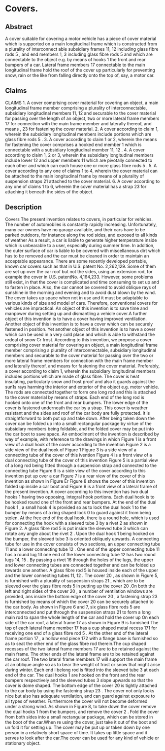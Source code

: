 # Covers.

## Abstract
A cover suitable for covering a motor vehicle has a piece of cover material which is supported on a main longitudinal frame which is constructed from a plurality of interconnect able subsidiary frames 11, 12 including glass fibre rods 5 , and end members 1, 3 including glass fibre rods 5 and which are connectable to the object e.g. by means of hooks 1 the front and rear bumpers of a car. Lateral frame members 17 connectable to the main longitudinal frame hold the roof of the cover up particularly for preventing snow, rain or the like from falling directly onto the top of, say, a motor car.

## Claims
CLAIMS 1. A cover comprising cover material for covering an object, a main longitudinal frame member comprising a plurality of interconnectable, subsidiary longitudinal members 11, 12 and securable to the cover material for passing over the length of an object, two or more lateral frame members 17 for connection with the main frame member and laterally thereof, and means , 23 for fastening the cover material. 2. A cover according to claim 1, wherein the subsidiary longitudinal members include portions which are glass fibre rods 5 . 3. A cover according to claim 1 or 2, wherein the means for fastening the cover comprises a hooked end member 1 which is connectable with a subsidiary longitudinal member 11, 12 . 4. A cover according to claim 1, 2 or 3, wherein the subsidiary longitudinal members include lower 12 and upper members 11 which are pivotally connected to each other and which can each house one or more glass fibre rods 5 . 5. A cover according to any one of claims 1 to 4, wherein the cover material can be attached to the main longitudinal frame by means of a plurality of suspension straps 21 attached to the cover material. 6. A cover according to any one of claims 1 to 6, wherein the cover material has a strap 23 for attaching it beneath the sides of the object.

## Description
Covers The present invention relates to covers, in particular for vehicles. The number of automobiles is constantly rapidly increasing. Unfortunately, many car owners have no garage available, and their cars have to be parked outdoors, for instance along the rod sides, and exposed to all kinds of weather As a result, a car is liable to generate higher temperature inside which is unbearable to a user, especially during summer time. In addition, the outer surface of car is liable to be covered with miscellaneous dirt which has to be removed and the car must be cleaned in order to maintain an acceptable appearance. There are some recently developed portable, known car covers such as that in U.S. patent No. 2,262,129. Some of them are set up over the car roof but not the sides, using an extension rod, for example the cover in U.S. patentNo. 4,164,233. However, some problems still exist, in that the cover is complicated and time consuming to set up and to fasten in place. Also, the car cannot be covered to avoid oblique rays of sunshine in the morning and evening and to avoid dust blown by the wind. The cover takes up space when not in use and it must be adaptable to various kinds of size and model of cars. Therefore, conventional covers for vehicles are impractical. An object of this invention is to save time and manpower during setting up and dismantling a vehicle cover.A further object of this invention is to have a cover having improved ventilation. Another object of this invention is to have a cover which can be securely fastened in position. Yet another object of this invention is to have a cover which can be used in a very cold place and which is able to withstand the ordeal of snow Cr frost. According to this invention, we propose a cover comprising cover material for covering an object, a main longitudinal frame member comprising a plurality of interconnectable, subsidiary longitudinal members and securable to the cover material for passing over the two or more lateral frame members for connection with the main frame member and laterally thereof, and means for fastening the cover material. Preferably, a cover according to claim 1, wherein the subsidiary longitudinal members includes portions which are made of glass fibre. The cover is heat insulating, particularly snow and frost proof and also it guards against the sun1s rays harming the interior and exterior of the object e.g. motor vehicle. The rods are connected together to form one long rod and this is attached to the cover material by means of straps. Each end of the long rod is hooked onto one of the front and rear bumpers. The lower edge of the cover is fastened underneath the car by a strap. This cover is weather resistant and the sides and roof of the car body are fully protected. It is straightforward to both put up and take down. After being taken down the cover can be folded up into a small rectangular package by virtue of the subsidiary members being foldable, and the folded cover may be put into the car boot to save space. An embodiment of the invention is described by way of example, with reference to the drawings in which Figure 1 is a front view of a dual hook of the cover according to the invention Figure 2 is a side view of the dual hook of Figure 1 Figure 3 is a side view of a connecting tube of the cover of this ivention Figure 4 is a front view of a dual connecting tube of the cover of this invention Figure 5 is a partial view of a long rod being fitted through a suspension strap and connected to the connecting tube Figure 6 is a side view of the cover according to this invention put up over a car Figure 7 is a rear view of the cover of this invention as shown in Figure Er Figure 8 shows the cover of this invention folded up inside a car boot and Figure 9 is a front view of a lateral frame of the present invention. A cover according to this invention has two dual hooks 1 having two opposing, integral hook portions. Each dual hook is to be hooked round one of the front and rear bumpers. At the end of the dual hook 1 , a small hook 4 is provided so as to lock the dual hook 1 to the bumper by means of a ring shaped lock 0 to guard against it from being stolen. At the free end of the dual hook, there is a round hole, which is used for connecting the hook with a sleeved tube 3 by a rivet 2 as shown in Figure 2. A glass fibre rod 5 is put inside the sleeved tube 3 which can rotate any angle about the rivet 2 . Upon the dual hook 1 being hooked on the bumper, the sleeved tube 3 is oriented obliquely upwards. A connecting tube for use in the cover consists of two sections, an upper connecting tube 11 and a lower connecting tube 12 . One end of the upper connecting tube 11 has a round lug 13 one end of the lower connecting tube 12 has two round lugs 14, 15 . By passing a rivet 16 through the holes of the lugs, the upper and lower connecting tubes are connected together and can be folded up towards one another. A glass fibre rod 5 is housed inside each of the upper and the lower connecting tubes 11, 12 . The cover 20 , as shown in Figure 5, is furnished with a plurality of suspension straps 21 , which are to be sleeved over the glass fibre rods 5 in putting up the cover 20 .On both the left and right sides of the cover 20 , a number of ventilation windows are provided, ans inside the bottom edge of the cover 20 , a fastening strap 23 is furnished by means of which the cover 20 can be securely attached to the car body. As shown in Figure 6 and 7, six glass fibre rods 5 are interconnected and put through the suspension straps 21 to form a long main rod to span the whole length of the car and hold the cover up On each side of the car roof, a lateral frame 17 as shown in Figure 9 is furnished The top of each lateral frame member 17 has a cup shaped metal recess 171 for receiving one end of a glass fibre rod 5 . At the other end of the lateral frame portion 17 , a hollow end piece 172 with a flange base is furnished so as to seat the other end of the glass fibre rod therein.The cup shaped recesses of the two lateral frame members 17 are to be retained against the main frame. The other ends of the lateral frame are to be retained against the car roof. The two lateral frame members 17 will support the main frame at an oblique angle so as to bear the weight of frost or snow that might arise during winter. Each end i belong rod is fitted into the sleeved tube 3 at each end of the car. The dual hooks 1 are hooked on the front and the rear bumpers respectively and the sleeved tubes 3 slope upwards so that the cover is dome shaped. The bottom edge of the cover 20 is tightly attached to the car body by using the fastening strap 23 . The cover not only looks nice but also has adequate ventilation, and can guard against exposure to all types of weather. Furthermore the cover will not become deformed under a strong wind. As shown in Figure 8, to take down the cover remove the dual hooks 1 from the bumpers, and remove the cover 2 . Fold the cover from both sides into a small rectangular package, which can be stored in the boot of the car.When re using the cover, just take it out of the boot and un fold it for setting up. The cover may be put up or taken down by one person in a relatively short space of time. It takes up little space and it serves to look after the car.The cover can be used for any kind of vehicle or stationary object.